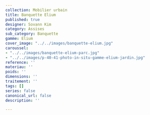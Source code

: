 ```yaml
---
collection: Mobilier urbain
title: Banquette Elium
published: true
designer: Sovann Kim
category: Assises
sub_category: Banquette
gamme: Elium
cover_image: "../../images/banquette-elium.jpg"
caroussel:
- "../../images/banquette-elium-parc.jpg"
- "../../images/p-40-41-photo-in-situ-gamme-elium-jardin.jpg"
reference: ''
materiau: ''
poids: ''
dimensions: ''
traitement: ''
tags: []
series: false
canonical_url: false
description: ''

---
```


